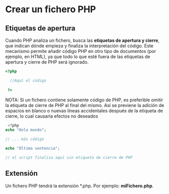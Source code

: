 # Crear un fichero PHP

## Etiquetas de apertura

Cuando PHP analiza un fichero, busca las **etiquetas de apertura y cierre**, que indican dónde empieza y finaliza la interpretación del código. Este mecanismo permite añadir código PHP en otro tipo de documentos (por ejemplo, en HTML), ya que todo lo que esté fuera de las etiquetas de apertura y cierre de PHP será ignorado. 

```php
<?php 

  //Aquí el código
  
 ?>
 ```

 NOTA: Si un fichero contiene solamente código de PHP, es preferible omitir la etiqueta de cierre de PHP al final del mismo. Así se previene la adición de espacios en blanco o nuevas líneas accidentales después de la etiqueta de cierre, lo cual causaría efectos no deseados 

```php
 <?php
echo "Hola mundo";

// ... más código

echo "Última sentencia";

// el script finaliza aquí sin etiqueta de cierre de PHP
```

## Extensión 

Un fichero PHP tendrá la extensión *.php. Por ejemplo: **miFichero.php**.

